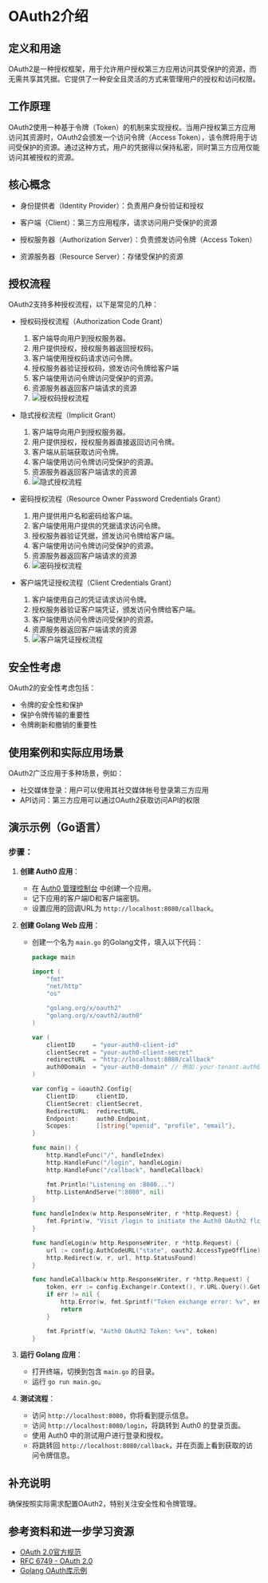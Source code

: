 # OAuth2介绍

## 定义和用途

OAuth2是一种授权框架，用于允许用户授权第三方应用访问其受保护的资源，而无需共享其凭据。它提供了一种安全且灵活的方式来管理用户的授权和访问权限。

## 工作原理

OAuth2使用一种基于令牌（Token）的机制来实现授权。当用户授权第三方应用访问其资源时，OAuth2会颁发一个访问令牌（Access Token），该令牌将用于访问受保护的资源。通过这种方式，用户的凭据得以保持私密，同时第三方应用仅能访问其被授权的资源。

## 核心概念

- 身份提供者（Identity Provider）：负责用户身份验证和授权
- 客户端（Client）：第三方应用程序，请求访问用户受保护的资源

- 授权服务器（Authorization Server）：负责颁发访问令牌（Access Token）

- 资源服务器（Resource Server）：存储受保护的资源

## 授权流程

OAuth2支持多种授权流程，以下是常见的几种：

- 授权码授权流程（Authorization Code Grant）
  1. 客户端导向用户到授权服务器。
  2. 用户提供授权，授权服务器返回授权码。
  3. 客户端使用授权码请求访问令牌。
  4. 授权服务器验证授权码，颁发访问令牌给客户端
  5. 客户端使用访问令牌访问受保护的资源。
  6. 资源服务器返回客户端请求的资源
  7. ![授权码授权流程](https://pic.imgdb.cn/item/6576fb99c458853aef8826c9.jpg)

- 隐式授权流程（Implicit Grant）
  1. 客户端导向用户到授权服务器。
  2. 用户提供授权，授权服务器直接返回访问令牌。
  3. 客户端从前端获取访问令牌。
  4. 客户端使用访问令牌访问受保护的资源。
  5. 资源服务器返回客户端请求的资源
  6. ![隐式授权流程](https://pic.imgdb.cn/item/6576fc5cc458853aef8b3293.jpg)

- 密码授权流程（Resource Owner Password Credentials Grant）
  1. 用户提供用户名和密码给客户端。
  2. 客户端使用用户提供的凭据请求访问令牌。
  3. 授权服务器验证凭据，颁发访问令牌给客户端。
  4. 客户端使用访问令牌访问受保护的资源。
  5. 资源服务器返回客户端请求的资源
  6. ![密码授权流程](https://pic.imgdb.cn/item/6576fd7ac458853aef901362.jpg)

- 客户端凭证授权流程（Client Credentials Grant）
  1. 客户端使用自己的凭证请求访问令牌。
  2. 授权服务器验证客户端凭证，颁发访问令牌给客户端。
  3. 客户端使用访问令牌访问受保护的资源。
  4. 资源服务器返回客户端请求的资源
  5. ![客户端凭证授权流程](https://pic.imgdb.cn/item/65770011c458853aef9aac2f.jpg)

## 安全性考虑

OAuth2的安全性考虑包括：

- 令牌的安全性和保护
- 保护令牌传输的重要性
- 令牌刷新和撤销的重要性

## 使用案例和实际应用场景

OAuth2广泛应用于多种场景，例如：

- 社交媒体登录：用户可以使用其社交媒体帐号登录第三方应用
- API访问：第三方应用可以通过OAuth2获取访问API的权限

## 演示示例（Go语言）

### 步骤：

1. **创建 Auth0 应用**：

   - 在 [Auth0 管理控制台](https://manage.auth0.com/) 中创建一个应用。
   - 记下应用的客户端ID和客户端密钥。
   - 设置应用的回调URL为 `http://localhost:8080/callback`。

2. **创建 Golang Web 应用**：

   - 创建一个名为 `main.go` 的Golang文件，填入以下代码：

     ```go
     package main

     import (
         "fmt"
         "net/http"
         "os"

         "golang.org/x/oauth2"
         "golang.org/x/oauth2/auth0"
     )

     var (
         clientID     = "your-auth0-client-id"
         clientSecret = "your-auth0-client-secret"
         redirectURL  = "http://localhost:8080/callback"
         auth0Domain  = "your-auth0-domain" // 例如：your-tenant.auth0.com
     )

     var config = &oauth2.Config{
         ClientID:     clientID,
         ClientSecret: clientSecret,
         RedirectURL:  redirectURL,
         Endpoint:     auth0.Endpoint,
         Scopes:       []string{"openid", "profile", "email"},
     }

     func main() {
         http.HandleFunc("/", handleIndex)
         http.HandleFunc("/login", handleLogin)
         http.HandleFunc("/callback", handleCallback)

         fmt.Println("Listening on :8080...")
         http.ListenAndServe(":8080", nil)
     }

     func handleIndex(w http.ResponseWriter, r *http.Request) {
         fmt.Fprint(w, "Visit /login to initiate the Auth0 OAuth2 flow.")
     }

     func handleLogin(w http.ResponseWriter, r *http.Request) {
         url := config.AuthCodeURL("state", oauth2.AccessTypeOffline)
         http.Redirect(w, r, url, http.StatusFound)
     }

     func handleCallback(w http.ResponseWriter, r *http.Request) {
         token, err := config.Exchange(r.Context(), r.URL.Query().Get("code"))
         if err != nil {
             http.Error(w, fmt.Sprintf("Token exchange error: %v", err), http.StatusInternalServerError)
             return
         }

         fmt.Fprintf(w, "Auth0 OAuth2 Token: %+v", token)
     }
     ```

3. **运行 Golang 应用**：

   - 打开终端，切换到包含 `main.go` 的目录。
   - 运行 `go run main.go`。

4. **测试流程**：

   - 访问 `http://localhost:8080`，你将看到提示信息。
   - 访问 `http://localhost:8080/login`，将跳转到 Auth0 的登录页面。
   - 使用 Auth0 中的测试用户进行登录和授权。
   - 将跳转回 `http://localhost:8080/callback`，并在页面上看到获取的访问令牌信息。

## 补充说明

确保按照实际需求配置OAuth2，特别关注安全性和令牌管理。

## 参考资料和进一步学习资源

- [OAuth 2.0官方规范](https://oauth.net/2/)
- [RFC 6749 - OAuth 2.0](https://datatracker.ietf.org/doc/html/rfc6749)
- [Golang OAuth库示例](https://github.com/golang/oauth2)